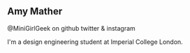 ## Amy Mather
@MiniGirlGeek on github twitter & instagram

I'm a design engineering student at Imperial College London.
